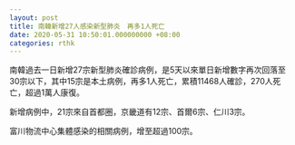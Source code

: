 ```yaml
---
layout: post
title: 南韓新增27人感染新型肺炎　再多1人死亡
date: 2020-05-31 10:50:01.000000000 +08:00
categories: rthk
---
```


南韓過去一日新增27宗新型肺炎確診病例，是5天以來單日新增數字再次回落至30宗以下，其中15宗是本土病例，再多1人死亡，累積11468人確診，270人死亡，超過1萬人康復。

新增病例中，21宗來自首都圈，京畿道有12宗、首爾6宗、仁川3宗。

富川物流中心集體感染的相關病例，增至超過100宗。
